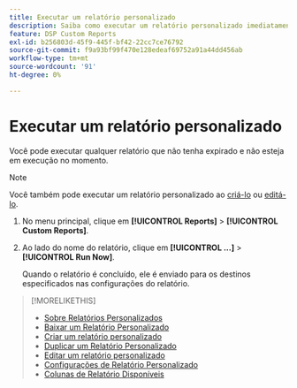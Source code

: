 ```yaml
---
title: Executar um relatório personalizado
description: Saiba como executar um relatório personalizado imediatamente.
feature: DSP Custom Reports
exl-id: b256803d-45f9-445f-bf42-22cc7ce76792
source-git-commit: f9a93bf99f470e128edeaf69752a91a44dd456ab
workflow-type: tm+mt
source-wordcount: '91'
ht-degree: 0%

---
```


# Executar um relatório personalizado

Você pode executar qualquer relatório que não tenha expirado e não esteja em execução no momento.

>[!NOTE]
>
>Você também pode executar um relatório personalizado ao [criá-lo](report-create.md) ou [editá-lo](report-edit.md).

1. No menu principal, clique em **[!UICONTROL Reports]** > **[!UICONTROL Custom Reports]**.

1. Ao lado do nome do relatório, clique em **[!UICONTROL ...]** > **[!UICONTROL Run Now]**.

   Quando o relatório é concluído, ele é enviado para os destinos especificados nas configurações do relatório.

>[!MORELIKETHIS]
>
>* [Sobre Relatórios Personalizados](/help/dsp/reports/report-about.md)
>* [Baixar um Relatório Personalizado](/help/dsp/reports/report-download.md)
>* [Criar um relatório personalizado](/help/dsp/reports/report-create.md)
>* [Duplicar um Relatório Personalizado](/help/dsp/reports/report-copy.md)
>* [Editar um relatório personalizado](/help/dsp/reports/report-edit.md)
>* [Configurações de Relatório Personalizado](/help/dsp/reports/report-settings.md)
>* [Colunas de Relatório Disponíveis](/help/dsp/reports/report-columns.md)
